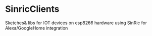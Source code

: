 # SinricClients
Sketches&amp; libs for IOT devices on esp8266 hardware using SinRic for Alexa/GoogleHome integration
